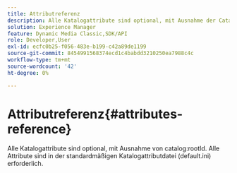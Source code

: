 ```yaml
---
title: Attributreferenz
description: Alle Katalogattribute sind optional, mit Ausnahme der Catalog RootId. Alle Attribute sind in der standardmäßigen Katalogattributdatei (default.ini) erforderlich.
solution: Experience Manager
feature: Dynamic Media Classic,SDK/API
role: Developer,User
exl-id: ecfc0b25-f056-483e-b199-c42a89de1199
source-git-commit: 8454991568374ecd1c4babdd3210250ea7988c4c
workflow-type: tm+mt
source-wordcount: '42'
ht-degree: 0%

---
```


# Attributreferenz{#attributes-reference}

Alle Katalogattribute sind optional, mit Ausnahme von catalog:rootId. Alle Attribute sind in der standardmäßigen Katalogattributdatei (default.ini) erforderlich.
